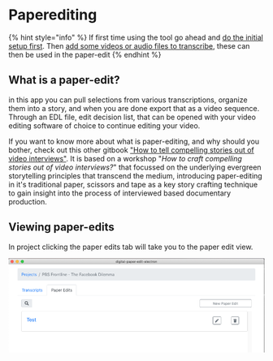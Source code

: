 # Paperediting



{% hint style="info" %}
If first time using the tool go ahead and [do the initial setup first](../setup.md). Then [add some videos or audio files to transcribe](../transcriptions/create-a-new-transcription.md), these can then be used in the paper-edit
{% endhint %}

## What is a paper-edit?

in this app you can pull selections from various transcriptions, organize them into a story, and when you are done export that as a video sequence. Through an EDL file, edit decision list, that can be opened with your video editing software of choice to continue editing your video.

If you want to know more about what is paper-editing, and why should you bother, check out this other gitbook ["How to tell compelling stories out of video interviews"](https://pietropassarelli.gitbooks.io/how-to-tell-compelling-stories-out-of-video-inter/content/). It is based on a workshop "_How to craft compelling stories out of video interviews?_" that focussed on the underlying evergreen storytelling principles that transcend the medium, introducing paper-editing in it's traditional paper, scissors and tape as a key story crafting technique to gain insight into the process of interviewed based documentary production.

## Viewing paper-edits

In  project clicking the paper edits tab will take you to the paper edit view.

![Paper eits](../.gitbook/assets/screen-shot-2020-02-05-at-5.32.45-pm.png)

